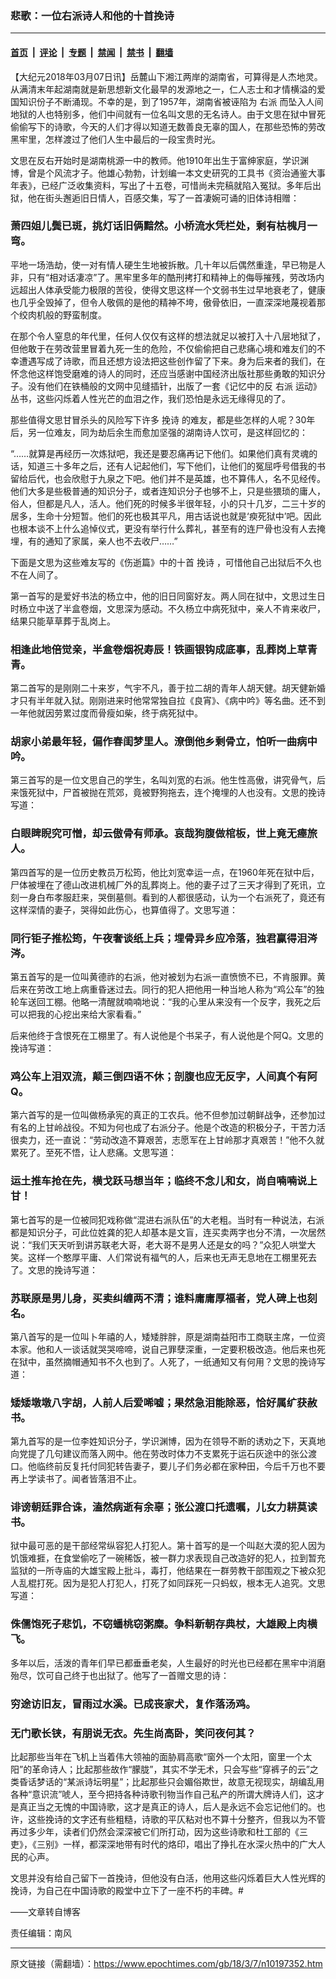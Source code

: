 ### 悲歌：一位右派诗人和他的十首挽诗

---

#### [首页](../../../..?n10197352) &nbsp;|&nbsp; [评论](../../../../../epoch-comment?n10197352) &nbsp;|&nbsp; [专题](../../../../../epoch-special?n10197352) &nbsp;|&nbsp; [禁闻](../../../../../epoch-news?n10197352) &nbsp;|&nbsp; [禁书](../../../../../books?n10197352) &nbsp;|&nbsp; [翻墙](https://github.com/gfw-breaker/nogfw/blob/master/README.md?n10197352)


<div class="post_content" id="artbody" itemprop="articleBody">
 <!-- article content begin -->
 <p>
  【大纪元2018年03月07日讯】岳麓山下湘江两岸的湖南省，可算得是人杰地灵。从满清末年起湖南就是新思想新文化最早的发源地之一，仁人志士和才情横溢的爱国知识份子不断涌现。不幸的是，到了1957年，湖南省被诬陷为
  <ok href="https://www.epochtimes.com/gb/tag/%E5%8F%B3%E6%B4%BE.html">
   右派
  </ok>
  而坠入人间地狱的人也特别多，他们中间就有一位名叫文思的无名诗人。由于文思在狱中冒死偷偷写下的诗歌，今天的人们才得以知道无数善良无辜的国人，在那些恐怖的劳改黑牢里，怎样渡过了他们人生中最后的一段宝贵时光。
 </p>
 <p>
  文思在反右开始时是湖南桃源一中的教师。他1910年出生于富绅家庭，学识渊博，曾是个风流才子。他雄心勃勃，计划编一本文史研究的工具书《资治通鉴大事年表》，已经广泛收集资料，写出了十五卷，可惜尚未完稿就陷入冤狱。多年后出狱，他在街头邂逅旧日情人，百感交集，写了一首凄婉可诵的旧体诗相赠：
 </p>
 <h3>
  萧四姐儿鬓已斑，挑灯话旧俩黯然。小桥流水凭栏处，剩有枯槐月一弯。
 </h3>
 <p>
  平地一场浩劫，使一对有情人硬生生地被拆散。几十年以后偶然重逢，早已物是人非，只有“相对话凄凉”了。黑牢里多年的酷刑拷打和精神上的侮辱摧残，劳改场内远超出人体承受能力极限的苦役，使得文思这样一个文弱书生过早地衰老了，健康也几乎全毁掉了，但令人敬佩的是他的精神不垮，傲骨依旧，一直深深地蔑视着那个绞肉机般的野蛮制度。
 </p>
 <p>
  在那个令人窒息的年代里，任何人仅仅有这样的想法就足以被打入十八层地狱了，但他敢于在劳改营里冒着九死一生的危险，不仅偷偷把自己悲痛心境和难友们的不幸遭遇写成了诗歌，而且还想方设法把这些创作留了下来。身为后来者的我们，在怀念他这样饱受磨难的诗人的同时，还应当感谢中国经济出版社那些勇敢的知识分子。没有他们在铁桶般的文网中见缝插针，出版了一套《记忆中的反
  <ok href="https://www.epochtimes.com/gb/tag/%E5%8F%B3%E6%B4%BE.html">
   右派
  </ok>
  运动》丛书，这些闪烁着人性光芒的血泪之作，我们恐怕是永远无缘得见的了。
 </p>
 <p>
  那些值得文思甘冒杀头的风险写下许多
  <ok href="https://www.epochtimes.com/gb/tag/%E6%8C%BD%E8%AF%97.html">
   挽诗
  </ok>
  的难友，都是些怎样的人呢？30年后，另一位难友，同为劫后余生而愈加坚强的湖南诗人饮可，是这样回忆的：
 </p>
 <p>
  “……就算是再经历一次炼狱吧，我还是要忍痛再记下他们。如果他们真有灵魂的话，知道三十多年之后，还有人记起他们，写下他们，让他们的冤屈呼号借我的书留给后代，也会欣慰于九泉之下吧。他们并不是英雄，也不算伟人，名不见经传。他们大多是些极普通的知识分子，或者连知识分子也够不上，只是些猥琐的庸人，俗人，但都是凡人，活人。他们死的时候多半很年轻，小的只十几岁，二三十岁的居多，生命十分短暂。他们的死也极其平凡，用古话说也就是‘瘐死狱中’吧。因此也根本谈不上什么追悼仪式，更没有举行什么葬礼，甚至有的连尸骨也没有人去掩埋，有的通知了家属，亲人也不去收尸……”
 </p>
 <p>
  下面是文思为这些难友写的《伤逝篇》中的十首
  <ok href="https://www.epochtimes.com/gb/tag/%E6%8C%BD%E8%AF%97.html">
   挽诗
  </ok>
  ，可惜他自己出狱后不久也不在人间了。
 </p>
 <p>
  第一首写的是爱好书法的杨立中，他的旧日同窗好友。两人同在狱中，文思过生日时杨立中送了半盒卷烟，文思深为感动。不久杨立中病死狱中，亲人不肯来收尸，结果只能草草葬于乱岗上。
 </p>
 <h3>
  相逢此地倍觉亲，半盒卷烟祝寿辰！铁画银钩成底事，乱葬岗上草青青。
 </h3>
 <p>
  第二首写的是刚刚二十来岁，气宇不凡，善于拉二胡的青年人胡天健。胡天健新婚才只有半年就入狱。刚刚进来时他常常独自拉《良宵》、《病中吟》等名曲。还不到一年他就因劳累过度而骨瘦如柴，终于病死狱中。
 </p>
 <h3>
  胡家小弟最年轻，偏作春闺梦里人。潦倒他乡剩骨立，怕听一曲病中吟。
 </h3>
 <p>
  第三首写的是一位文思自己的学生，名叫刘宽的右派。他生性高傲，讲究骨气，后来饿死狱中，尸首被抛在荒郊，竟被野狗拖去，连个掩埋的人也没有。文思的挽诗写道：
 </p>
 <h3>
  白眼睥睨究可憎，却云傲骨有师承。哀哉狗腹做棺板，世上竟无瘗旅人。
 </h3>
 <p>
  第四首写的是一位历史教员万松筠，他比刘宽幸运一点，在1960年死在狱中后，尸体被埋在了德山改进机械厂外的乱葬岗上。他的妻子过了三天才得到了死讯，立刻一身白布孝服赶来，哭倒墓侧。看到的人都很感动，认为一个右派死了，竟还有这样深情的妻子，哭得如此伤心，也算值得了。文思写道：
 </p>
 <h3>
  同行钜子推松筠，午夜奢谈纸上兵；埋骨异乡应冷落，独君赢得泪涔涔。
 </h3>
 <p>
  第五首写的是一位叫黄德祚的右派，他对被划为右派一直愤愤不已，不肯服罪。黄后来在劳改工地上病重昏迷过去。同行的犯人把他用一种当地人称为“鸡公车”的独轮车送回工棚。他略一清醒就喃喃地说：“我的心里从来没有一个反字，我死之后可以把我的心挖出来给大家看看。”
 </p>
 <p>
  后来他终于含恨死在工棚里了。有人说他是个书呆子，有人说他是个阿Q。文思的挽诗写道：
 </p>
 <h3>
  鸡公车上泪双流，颠三倒四语不休；剖腹也应无反字，人间真个有阿Q。
 </h3>
 <p>
  第六首写的是一位叫做杨承宪的真正的工农兵。他不但参加过朝鲜战争，还参加过有名的上甘岭战役。不知为何也成了右派分子。他是个改造的积极分子，干苦力活很卖力，还一直说：“劳动改造不算艰苦，志愿军在上甘岭那才真艰苦！”他不久就累死了。至死不悟，让人悲痛。文思写道：
 </p>
 <h3>
  运土推车抢在先，横戈跃马想当年；临终不念儿和女，尚自喃喃说上甘！
 </h3>
 <p>
  第七首写的是一位被同犯戏称做“混进右派队伍”的大老粗。当时有一种说法，右派都是知识分子，可此位姓龚的犯人却基本是文盲，连买卖两字也分不清，一次居然说：“我们天天听到讲苏联老大哥，老大哥不是男人还是女的吗？”众犯人哄堂大笑。这样一个憨厚平庸、人们常说有福气的人，后来也无声无息地在工棚里死去了。文思的挽诗写道：
 </p>
 <h3>
  苏联原是男儿身，买卖纠缠两不清；谁料庸庸厚福者，党人碑上也刻名。
 </h3>
 <p>
  第八首写的是一位叫卜年禧的人，矮矮胖胖，原是湖南益阳市工商联主席，一位资本家。他和人一谈话就哭哭啼啼，说自己罪孽深重，一定要积极改造。他后来也死在狱中，虽然摘帽通知书不久也到了。人死了，一纸通知又有何用？文思的挽诗写道：
 </p>
 <h3>
  矮矮墩墩八字胡，人前人后爱唏嘘；果然急泪能除恶，恰好属纩获赦书。
 </h3>
 <p>
  第九首写的是一位李姓知识分子，学识渊博，因为在领导不断的诱劝之下，天真地向党提了几句建议而落入网中。他在劳改时体力不支累死于运石灰途中的张公渡口。他临终前反复托付同犯转告妻子，要儿子们务必都在家种田，今后千万也不要再上学读书了。闻者皆落泪不止。
 </p>
 <h3>
  诽谤朝廷罪合诛，溘然病逝有余辜；张公渡口托遗嘱，儿女力耕莫读书。
 </h3>
 <p>
  狱中最可恶的是干部经常纵容犯人打犯人。第十首写的是一个叫赵大漠的犯人因为饥饿难捱，在食堂偷吃了一碗稀饭，被一群力求表现自己改造好的犯人，拉到暂充监狱的一所寺庙的大雄宝殿上批斗，毒打，他结果在一群劳教干部围观之下被众犯人乱棍打死。因为是犯人打犯人，打死了如同踩死一只蚂蚁，根本无人追究。文思写道：
 </p>
 <h3>
  侏儒饱死子悲饥，不窃蟠桃窃粥糜。争料新朝存典杖，大雄殿上肉横飞。
 </h3>
 <p>
  多年以后，活泼的青年们早已都垂垂老矣，人生最好的时光也已经都在黑牢中消磨殆尽，饮可自己终于也出狱了。他写了一首赠文思的诗：
 </p>
 <h3>
  穷途访旧友，冒雨过水溪。已成丧家犬，复作落汤鸡。
 </h3>
 <h3>
  无门歌长铗，有朋说无衣。先生尚高卧，笑问夜何其？
 </h3>
 <p>
  比起那些当年在飞机上当着伟大领袖的面胁肩高歌“窗外一个太阳，窗里一个太阳”的革命诗人；比起那些故作“朦胧”，其实不学无术，只会写些“穿裤子的云”之类昏话梦话的“某派诗坛明星”；比起那些只会媚俗欺世，故意无视现实，胡编乱用各种“意识流”唬人，至今把持各种诗歌刊物当作自己私产的所谓大牌诗人们，这才是真正当之无愧的中国诗歌，这才是真正的诗人，后人是永远不会忘记他们的。也许，这些挽诗的文字还有些粗糙，诗歌的平仄粘对也不算十分整齐，但我以为不管再过多少年，读者们仍然会深深被它们所打动，因为这些诗歌和杜工部的《三吏》，《三别》一样，都深深地带有时代的烙印，唱出了挣扎在水深火热中的广大人民的心声。
 </p>
 <p>
  文思并没有给自己留下一首挽诗，但他没有白活，他用这些闪烁着巨大人性光辉的挽诗，为自己在中国诗歌的殿堂中立下了一座不朽的丰碑。#
 </p>
 <p>
  ——文章转自博客
 </p>
 <p>
  责任编辑：南风
 </p>
 <!-- article content end -->
 <div id="below_article_ad">
 </div>
</div>


---

原文链接（需翻墙）：https://www.epochtimes.com/gb/18/3/7/n10197352.htm